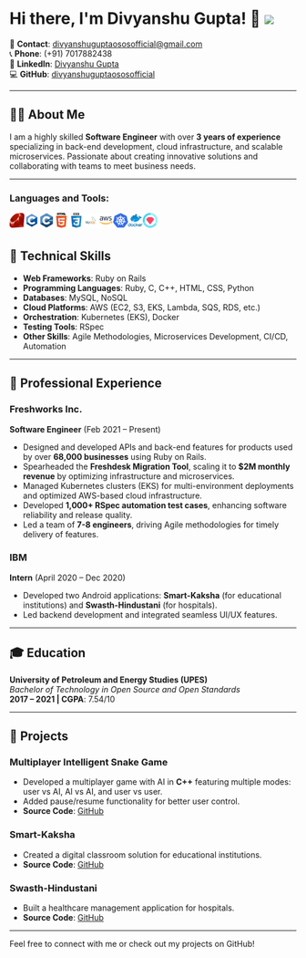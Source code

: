 


# Hi there, I'm Divyanshu Gupta! 👋 <img src="https://media.giphy.com/media/mGcNjsfWAjY5AEZNw6/giphy.gif" width="50"></h2>

📧 **Contact**: [divyanshuguptaososofficial@gmail.com](mailto:divyanshuguptaososofficial@gmail.com)  
📞 **Phone**: (+91) 7017882438  
🔗 **LinkedIn**: [Divyanshu Gupta](https://www.linkedin.com/in/divyanshu-gupta-97b0a1193)  
💻 **GitHub**: [divyanshuguptaososofficial](https://github.com/divyanshuguptaososofficial)

---

## 👨‍💻 About Me

I am a highly skilled **Software Engineer** with over **3 years of experience** specializing in back-end development, cloud infrastructure, and scalable microservices. Passionate about creating innovative solutions and collaborating with teams to meet business needs.

---


### Languages and Tools:

<img align="left" alt="Ruby" width="26px" src="https://raw.githubusercontent.com/github/explore/main/topics/ruby/ruby.png" />
<img align="left" alt="C" width="26px" src="https://raw.githubusercontent.com/github/explore/main/topics/c/c.png" />
<img align="left" alt="C++" width="26px" src="https://raw.githubusercontent.com/github/explore/main/topics/cpp/cpp.png" />
<img align="left" alt="HTML5" width="26px" src="https://raw.githubusercontent.com/github/explore/main/topics/html/html.png" />
<img align="left" alt="CSS3" width="26px" src="https://raw.githubusercontent.com/github/explore/main/topics/css/css.png" />
<img align="left" alt="MySQL" width="26px" src="https://raw.githubusercontent.com/github/explore/main/topics/mysql/mysql.png" />
<img align="left" alt="AWS" width="26px" src="https://raw.githubusercontent.com/github/explore/main/topics/aws/aws.png" />
<img align="left" alt="Kubernetes" width="26px" src="https://raw.githubusercontent.com/github/explore/main/topics/kubernetes/kubernetes.png" />
<img align="left" alt="Docker" width="26px" src="https://raw.githubusercontent.com/github/explore/main/topics/docker/docker.png" />
<img align="left" alt="RSpec" width="26px" src="https://raw.githubusercontent.com/github/explore/main/topics/rspec/rspec.png" />

<br />
<br />

## 🚀 Technical Skills

- **Web Frameworks**: Ruby on Rails
- **Programming Languages**: Ruby, C, C++, HTML, CSS, Python
- **Databases**: MySQL, NoSQL
- **Cloud Platforms**: AWS (EC2, S3, EKS, Lambda, SQS, RDS, etc.)
- **Orchestration**: Kubernetes (EKS), Docker
- **Testing Tools**: RSpec
- **Other Skills**: Agile Methodologies, Microservices Development, CI/CD, Automation

---

## 💼 Professional Experience

### **Freshworks Inc.**
**Software Engineer** (Feb 2021 – Present)

- Designed and developed APIs and back-end features for products used by over **68,000 businesses** using Ruby on Rails.
- Spearheaded the **Freshdesk Migration Tool**, scaling it to **$2M monthly revenue** by optimizing infrastructure and microservices.
- Managed Kubernetes clusters (EKS) for multi-environment deployments and optimized AWS-based cloud infrastructure.
- Developed **1,000+ RSpec automation test cases**, enhancing software reliability and release quality.
- Led a team of **7-8 engineers**, driving Agile methodologies for timely delivery of features.

### **IBM**
**Intern** (April 2020 – Dec 2020)

- Developed two Android applications: **Smart-Kaksha** (for educational institutions) and **Swasth-Hindustani** (for hospitals).
- Led backend development and integrated seamless UI/UX features.

---

## 🎓 Education

**University of Petroleum and Energy Studies (UPES)**  
*Bachelor of Technology in Open Source and Open Standards*  
**2017 – 2021 | CGPA**: 7.54/10

---

## 📂 Projects

### **Multiplayer Intelligent Snake Game**  
- Developed a multiplayer game with AI in **C++** featuring multiple modes: user vs AI, AI vs AI, and user vs user.
- Added pause/resume functionality for better user control.
- **Source Code**: [GitHub](https://github.com/divyanshuguptaososofficial/MISG-MULTIPLAYER-INTELLIGENT-SNAKE-GAME)

### **Smart-Kaksha**  
- Created a digital classroom solution for educational institutions.
- **Source Code**: [GitHub](https://github.com/SMARTKAKSHA)

### **Swasth-Hindustani**  
- Built a healthcare management application for hospitals.
- **Source Code**: [GitHub](https://github.com/divyanshuguptaososofficial/SwasthHindustani)

---

Feel free to connect with me or check out my projects on GitHub!

